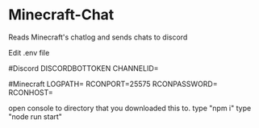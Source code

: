 # Minecraft-Chat
Reads Minecraft's chatlog and sends chats to discord



Edit .env file

#Discord
DISCORDBOTTOKEN
CHANNELID=

#Minecraft
LOGPATH= <PATH TO latest.log>
RCONPORT=25575
RCONPASSWORD=
RCONHOST=


open console to directory that you downloaded this to.
type "npm i"
type "node run start"
